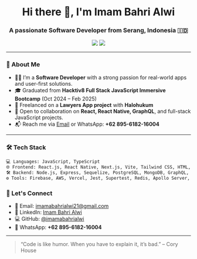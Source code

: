 <h1 align="center">Hi there 👋, I'm Imam Bahri Alwi</h1>
<h3 align="center">A passionate Software Developer from Serang, Indonesia 🇮🇩</h3>

<p align="center">
  <a href="mailto:imamabahrialwi21@gmail.com"><img src="https://img.shields.io/badge/Email-D14836?style=for-the-badge&logo=gmail&logoColor=white"/></a>
  <a href="https://www.linkedin.com/in/imam-bahri-alwi-019816250/"><img src="https://img.shields.io/badge/LinkedIn-Imam%20Bahri%20Alwi-blue?style=for-the-badge&logo=linkedin&logoColor=white"/></a>
</p>

---
### 🧠 About Me

- 👨‍💻 I’m a **Software Developer** with a strong passion for real-world apps and user-first solutions.
- 🎓 Graduated from **Hacktiv8 Full Stack JavaScript Immersive Bootcamp** (Oct 2024 – Feb 2025)
- 🚀 Freelanced on a **Lawyers App project** with **Halohukum**
- 🤝 Open to collaboration on **React, React Native, GraphQL**, and full-stack JavaScript projects.
- 📬 Reach me via [Email](mailto:imamabahrialwi21@gmail.com) or WhatsApp: **+62 895-6182-16004**

---

### 🛠 Tech Stack

```bash
💻 Languages: JavaScript, TypeScript
🌐 Frontend: React.js, React Native, Next.js, Vite, Tailwind CSS, HTML, CSS, Apollo Client
🛠 Backend: Node.js, Express, Sequelize, PostgreSQL, MongoDB, GraphQL, REST API, JWT
⚙️ Tools: Firebase, AWS, Vercel, Jest, Supertest, Redis, Apollo Server, Ngrok, Zod, Socket.IO, Postman, Axios
```



### 🤝 Let's Connect

- 📧 Email: [imamabahrialwi21@gmail.com](mailto:imamabahrialwi21@gmail.com)
- 💼 LinkedIn: [Imam Bahri Alwi](https://www.linkedin.com/in/imam-bahri-alwi-019816250/)
- 💻 GitHub: [@imamabahrialwi](https://github.com/imamabahrialwi)
- 📱 WhatsApp: **+62 895-6182-16004**

---

> “Code is like humor. When you have to explain it, it’s bad.” – Cory House
